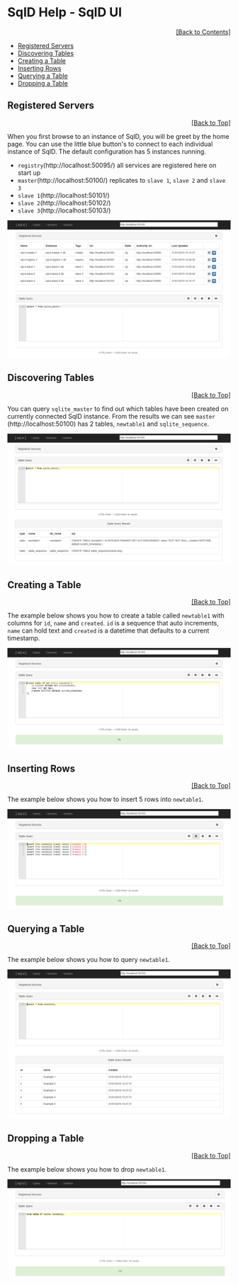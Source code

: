 ﻿# SqlD Help - SqlD UI

<div align="right">
	<a href="https://github.com/RealOrko/sql-d/blob/master/docs/_.md#sqld-help---contents">[Back to Contents]</a>
</div>

  * [Registered Servers](#registered-servers)
  * [Discovering Tables](#discovering-tables)
  * [Creating a Table](#creating-a-table)
  * [Inserting Rows](#inserting-rows)
  * [Querying a Table](#querying-a-table)
  * [Dropping a Table](#dropping-a-table)

## Registered Servers

<div align="right">
	<a href="#sqld-help---sqld-ui">[Back to Top]</a>
</div>

When you first browse to an instance of SqlD, you will be greet by the home page. You can use the little blue button's to connect to 
each individual instance of SqlD. The default configuration has 5 instances running. 

 - `registry`(http://localhost:50095/) all services are registered here on start up
 - `master`(http://localhost:50100/) replicates to `slave 1`, `slave 2` and `slave 3` 
 - `slave 1`(http://localhost:50101/)
 - `slave 2`(http://localhost:50102/)
 - `slave 3`(http://localhost:50103/)

![Query](https://github.com/RealOrko/sql-d/blob/master/docs/images/sqld.ui/home-page.png)

## Discovering Tables

<div align="right">
	<a href="#sqld-help---sqld-ui">[Back to Top]</a>
</div>

You can query `sqlite_master` to find out which tables have been created on currently connected SqlD instance. From the results we can see 
`master` (http://localhost:50100) has 2 tables, `newtable1` and `sqlite_sequence`.

![Query - Master Query](https://github.com/RealOrko/sql-d/blob/master/docs/images/sqld.ui/home-page-query.png)

## Creating a Table

<div align="right">
	<a href="#sqld-help---sqld-ui">[Back to Top]</a>
</div>

The example below shows you how to create a table called `newtable1` with columns for `id`, `name` and `created`. `id` is a sequence that auto increments, 
`name` can hold text and `created` is a datetime that defaults to a current timestamp.

![Query - Create Table](https://github.com/RealOrko/sql-d/blob/master/docs/images/sqld.ui/home-page-create-table.png)

## Inserting Rows

<div align="right">
	<a href="#sqld-help---sqld-ui">[Back to Top]</a>
</div>

The example below shows you how to insert 5 rows into `newtable1`. 

![Query - Insert Rows](https://github.com/RealOrko/sql-d/blob/master/docs/images/sqld.ui/home-page-insert-rows.png)

## Querying a Table

<div align="right">
	<a href="#sqld-help---sqld-ui">[Back to Top]</a>
</div>

The example below shows you how to query `newtable1`. 

![Query - Query Table](https://github.com/RealOrko/sql-d/blob/master/docs/images/sqld.ui/home-page-query-newtable.png)

## Dropping a Table

<div align="right">
	<a href="#sqld-help---sqld-ui">[Back to Top]</a>
</div>

The example below shows you how to drop `newtable1`. 

![Query - Drop Table](https://github.com/RealOrko/sql-d/blob/master/docs/images/sqld.ui/home-page-drop-table.png)


